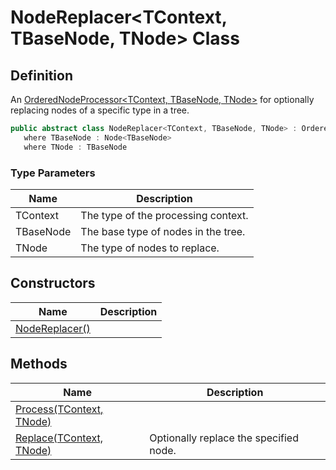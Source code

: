 # NodeReplacer&lt;TContext, TBaseNode, TNode&gt; Class
## Definition

An [OrderedNodeProcessor&lt;TContext, TBaseNode, TNode&gt;](MrKWatkins.Ast.Processing.OrderedNodeProcessor-3.md) for optionally replacing nodes of a specific type in a tree.

```c#
public abstract class NodeReplacer<TContext, TBaseNode, TNode> : OrderedNodeProcessor<TContext, TBaseNode, TNode>
   where TBaseNode : Node<TBaseNode>
   where TNode : TBaseNode
```

### Type Parameters

| Name | Description |
| ---- | ----------- |
| TContext | The type of the processing context. |
| TBaseNode | The base type of nodes in the tree. |
| TNode | The type of nodes to replace. |

## Constructors

| Name | Description |
| ---- | ----------- |
| [NodeReplacer()](MrKWatkins.Ast.Processing.NodeReplacer-3.-ctor.md) |  |

## Methods

| Name | Description |
| ---- | ----------- |
| [Process(TContext, TNode)](MrKWatkins.Ast.Processing.NodeReplacer-3.Process.md) |  |
| [Replace(TContext, TNode)](MrKWatkins.Ast.Processing.NodeReplacer-3.Replace.md) | Optionally replace the specified node. |

